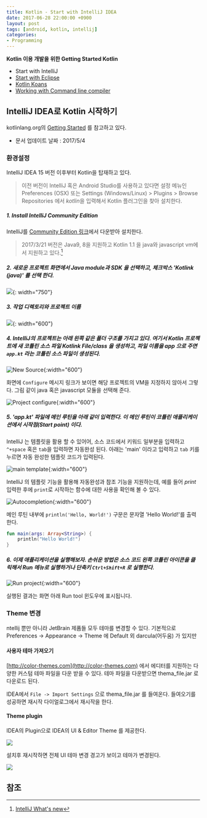 ```yaml
---
title: Kotlin - Start with IntelliJ IDEA
date: 2017-06-28 22:00:00 +0900
layout: post
tags: [android, kotlin, intellij]
categories:
- Programming
---
```



**Kotlin 이용 개발을 위한 Getting Started Kotlin**

 - Start with IntelliJ
 - [Start with Eclipse](/kotlin/2017/06/29/tutorial-start-with-eclipse.html)
 - [Kotlin Koans](/kotlin/2017/06/29/tutorial-koans.html)
 - [Working with Command line compiler](/kotlin/2017/06/28/tutorial-commandline-tools.html)


## IntelliJ IDEA로 Kotlin 시작하기

kotlinlang.org의 [Getting Started](https://kotlinlang.org/docs/tutorials/getting-started.html) 를 참고하고 있다.
 - 문서 업데이트 날짜 : 2017/5/4


### 환경설정

IntelliJ IDEA 15 버전 이후부터 Kotlin을 탑재하고 있다.

> 이전 버전이 IntelliJ 혹은 Android Studio를 사용하고 있다면 설정 메뉴인 Preferences (OSX) 또는 Settings (Windows/Linux) > Plugins > Browse Repositories 에서 *kotlin*을 입력해서 Kotlin 플러그인을 찾아 설치한다.

##### 1. Install IntelliJ Community Edition

IntelliJ를 [Community Edition 링크](http://www.jetbrains.com/idea/download/index.html)에서 다운받아 설치한다.

> 2017/3/21 버전은 Java9, 8을 지원하고 Kotlin 1.1 을 java와 javascript vm에서 지원하고 있다.[^2]


##### 2. 새로운 프로젝트 화면에서 Java module과 SDK 을 선택하고, 체크박스 'Kotlink (java)' 를 선택 한다.

![](/images/kotlin/intellij-new-prj.png){: width="750"}


##### 3. 작업 디렉토리와 프로젝트 이름

![](/images/kotlin/intellij-new-prj-03.png){: width="600"}


##### 4. IntelliJ의 프로젝트는 아래 왼쪽 같은 폴더 구조를 가지고 있다. 여기서 Kotlin 프로젝트에 새 코틀린 소스 파일 **Kotlink File/class** 을 생성하고,  파일 이름을 *app* 으로 주면 `app.kt` 라는 코틀린 소스 파일이 생성된다.

![New Source](/images/kotlin/intellij-new-prj-new-source.png){:width="600"}

화면에 `Configure` 메시지 링크가 보이면 해당 프로젝트의 VM을 지정하지 않아서 그렇다. 그림 같이 java 혹은 javascript 모듈을 선택해 준다.

![Project configure](/images/kotlin/intellij-new-prj-java.png){:width="600"}


##### 5. 'app.kt' 파일에 메인 루틴을 아래 같이 입력한다. 이 메인 루틴이 코틀린 애플리케이션에서 시작점(Start point) 이다. 

IntelliJ 는 템플릿을 활용 할 수 있어어, 소스 코드에서 키워드 일부분을 입력하고 `^+space` 혹은 `tab`을 입력하면 자동완성 된다. 아래는 'main' 이라고 입력하고 `tab` 키를 누르면 자동 완성한 템플릿 코드가 입력된다.

![main template](/images/kotlin/intellij-new-prj-main.png){:width="600"}


IntelliJ 의 템플릿 기능을 활용해 자동완성과 참조 기능을 지원하는데, 예를 들어 *print* 입력한 후에 `print`로 시작하는 함수에 대한 사용을 확인해 볼 수 있다.

![Autocompletion](/images/kotlin/intellij-new-prj-println-template.png){:width="600"}

메인 루틴 내부에 `println('Hello, World!')` 구문은 문자열 'Hello World!'를 출력한다.

```kotlin
fun main(args: Array<String>) {
    println("Hello World!")
}
```


##### 6. 이제 애플리케이션을 실행해보자. 손쉬운 방법은 소스 코드 왼쪽 코틀린 아이콘을 클릭해서 Run 메뉴로 실행하거나 단축키 `Ctrl+Shift+R` 로 실행한다.

![Run project](/images/kotlin/intellij-new-prj-run.png){:width="600"}

실행된 결과는 화면 아래 Run tool 윈도우에 표시됩니다.



### Theme 변경

ntellij 뿐만 아니라 JetBrain 제품들 모두 테마를 변경할 수 있다.
기본적으로 Preferences -> Appearance -> Theme 에 Default 외 darcula(어두움) 가 있지만

#### 사용자 테마 가져오기

[http://color-themes.com](http://color-themes.com) 에서 에디터를 지원하는 다양한 커스텀 테마 파일을 다운 받을 수 있다. 테마 파일을 다운받으면 thema_file.jar 로 다운로드 된다.

IDEA에서 `File -> Import Settings` 으로 thema_file.jar  를 들여온다. 들여오기를 성공하면 재시작 다이얼로그에서 재시작을 한다.

#### Theme plugin

IDEA의 Plugin으로 IDEA의 UI & Editor Theme 를 제공한다.


![](images/kotlin/intellij-pref-plugin-theme1.png)

설치후 재시작하면 전체 UI 테마 변경 경고가 보이고 테마가 변경된다.

![](images/kotlin/intellij-pref-plugin-theme2.png)



## 참조

[^2]: [IntelliJ What's new](https://www.jetbrains.com/idea/whatsnew/)

